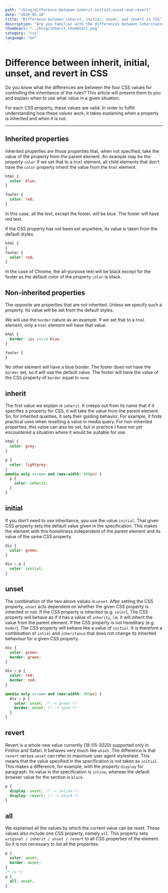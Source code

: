 ```yaml
---
path: "/blog/difference-between-inherit-initial-unset-and-revert"
date: "2020-05-18"
title: "Difference between inherit, initial, unset, and revert in CSS"
description: "Are you familiar with the differences between inheritance, initial, unset and revert? You will be after reading this article."
thumbnail: "../blog/inherit_thumbnail.png"
category: "css"
language: "en"
---
```


# Difference between inherit, initial, unset, and revert in CSS

Do you know what the differences are between the four CSS values for controlling the inheritance of the rules? This article will present them to you and explain when to use what value in a given situation.

For each CSS property, these values are valid. In order to fulfill understanding how these values work, it takes explaining when a property is inherited and when it is not.

---

## Inherited properties

Inherited properties are those properties that, when not specified, take the value of the property from the parent element. An example may be the property `color` If we set that to a `html` element, all child elements that don't have the `color` property inherit the value from the `html` element.

```css
html {
  color: blue;
}

footer {
  color: red;
}
```

In this case, all the text, except the footer, will be blue. The footer will have red text.

If the CSS property has not been set anywhere, its value is taken from the default styles.

```css
html {
}
footer {
  color: red;
}
```

In the case of Chrome, the all-purpose text will be black except for the footer as the default color of the property `color` is black.

## Non-inherited properties

The opposite are properties that are not inherited. Unless we specify such a property. Its value will be set from the default styles.

We will use the `border` nature as an example. If we set that to a `html` element, only a `html` element will have that value.

```css
html {
  border: 1px solid blue;
}

footer {
}
```

No other element will have a blue border. The footer does not have the `border` set, so it will use the default value. The footer will have the value of the CSS property of `border` equal to `none`

## inherit

The first value we explain is `inherit`. It creeps out from its name that if it specifies a property for CSS, it will take the value from the parent element. So, for inherited qualities, it sets their guiding behavior. For example, it finds practical uses when resetting a value in media query. For non-inherited properties, this value can also be set, but in practice I have not yet encountered a situation where it would be suitable for use.

```css
html {
  color: grey;
}

p {
  color: lightgrey;
}
@media only screen and (max-width: 600px) {
  p {
    color: inherit;
  }
}
```

## initial

If you don't need to use inheritance, you use the value `initial`. That given CSS property sets the default value given in the specification. This makes the element with this homeliness independent of the parent element and its value of the same CSS property.

```css
div {
  color: green;
}

div > p {
  color: initial;
}
```

## unset

The combination of the two above values is `unset`. After setting the CSS property, `unset` acts dependent on whether the given CSS property is inherited or not. If the CSS property is inherited (e.g. `color`), The CSS property will behave as if it has a value of `inherity`, i.e. it will inherit the value from the parent element. If the CSS property is not hereditary (e.g. `boder`), The CSS property will behave like a value of `initial`. It is therefore a combination of `intial` and `inheritance` that does not change its inherited behaviour for a given CSS property.

```css
div {
  color: green;
  border: green;
}

div > p {
  color: red;
  border: red;
}

@media only screen and (max-width: 600px) {
  div > p {
    color: unset; /* -> green */
    border: unset; /* -> none */
  }
}
```

## revert

Revert is a whole new value currently (18-05-2020) supported only in Firefox and Safari. It behaves very much like `unset`. The difference is that `revert` versus `unset` can refer to maximum user agent stylesheet. This means that the value specified in the specification is not taken as `initial`. This makes a difference, for example, with the property `display` for paragraph. Its value in the specification is `inline`, whereas the default browser value for the section is `block`.

```css
p {
  display: unset; /* -> inline */
  display: revert; /* -> block */
}
```

## all

We explained all the values by which the current value can be reset. These values also include one CSS property, namely `all`. This property sets `original / inherit / unset / revert` to all CSS properties of the element. So it is not necessary to list all the properties.

```css
p {
  color: unset;
  border: unset;
}
/* vs */
p {
  all: unset;
}
```
